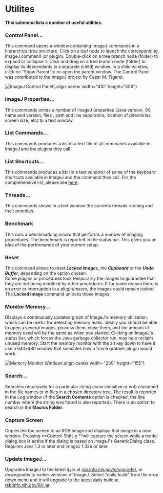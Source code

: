 # Utilites

**This submenu lists a number of useful utilities.**

### Control Panel\...

This command opens a window containing ImageJ commands in a hierarchical
tree structure. Click on a leaf node to launch the corresponding ImageJ
command (or plugin). Double-click on a tree branch node (folder) to
expand or collapse it. Click and drag on a tree branch node (folder) to
display its descendants in a separate (child) window. In a child window,
click on \"Show Parent\"to re-open the parent window. The Control Panel
was contributed to the ImageJ project by Cezar M. Tigaret.

![ImageJ Control
Panel](http://rsb.info.nih.gov/ij/docs/images/cp.jpg){.align-center
width="410" height="306"}

### ImageJ Properties\...

This commands writes a nymber of ImageJ properties (Java version, OS
name and version, files , path and line separators, location of
directories, screen size, etc) to a text window.

### List Commands\...

This commands produces a list in a text file of all commands available
in ImageJ and the plugins they call.

### List Shortcuts\...

This commands produces a list (in a text window) of some of the keyboard
shortcuts available in ImageJ and the command they call. For the
comprehensive list, please see [here](/keyboard/overview).

### Threads\...

This commands shows in a text window the currents threads running and
their priorities.

### Benchmark

This runs a benchmarking macro that performs a number of imaging
procedures. The benchmark is reported in the status bar. This gives you
an idea of the performance of your current setup.

### Reset

This command allows to reset ***Locked Image***s, the ***Clipboard*** or
the ***Undo Buffer***, depending on the option chosen.\
Some plugins or procedures lock temporarily the images to guarantee that
they are not being modified by other procedures. If for some reason
there is an error or interruption in a plugin/macro, the images could
remain locked. The **Locked Image** command unlocks those images.

### Monitor Memory\...

Displays a continuously updated graph of ImageJ\'s memory utilization,
which can be useful for detecting memory leaks. Ideally you should be
able to open a several images, process them, close them, and the amount
of memory used will be the same as when you started. Clicking on
ImageJ\'s status bar, which forces the Java garbage collector run, may
help reclaim unused memory. Start the memory monitor with the alt key
down to have it use a 640x480 window that simulates how a frame grabber
plugin would work.

![Memory Monitor
Window](http://rsb.info.nih.gov/ij/docs/images/monitor.gif){.align-center
width="239" height="155"}

### Search\...

Searches recursively for a particular string (case sensitive or not)
contained in the file names or in files in a chosen directory tree. The
result is reported in the Log window (if the **Search Contents** option
is checked, the line number where the string was found is also
reported). There is an option to search in the **Macros Folder**.

### Capture Screen

Copies the the screen to an RGB image and displays that image in a new
window. Pressing \*\*Control-Shift-g \*\*will capture the screen while a
modal dialog box is active if the dialog is based on ImageJ\'s
GenericDialog class. Requires Java 1.3 or later and ImageJ 1.32e or
later.

### Update ImageJ\...

Upgrades ImageJ to the latest ij.jar at
[rsb.info.nih.gov/ij/upgrade/](http://rsb.info.nih.gov/ij/upgrade/), or
downgrades to earlier versions of ImageJ. Select \"daily build\" from
the drop down menu and it will upgrade to the latest daily build at
[rsb.info.nih.gov/ij/ij.jar](http://rsb.info.nih.gov/ij/ij.jar).
